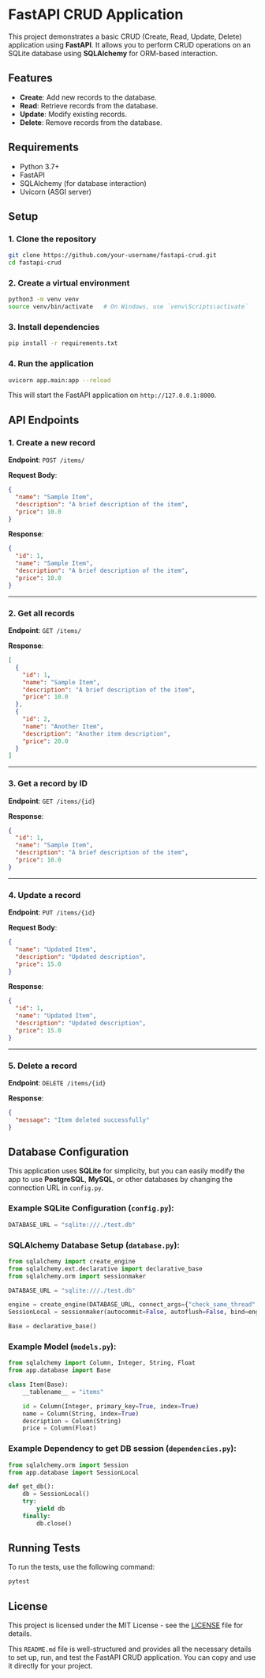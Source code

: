 # FastAPI CRUD Application

This project demonstrates a basic CRUD (Create, Read, Update, Delete) application using **FastAPI**. It allows you to perform CRUD operations on an SQLite database using **SQLAlchemy** for ORM-based interaction.

## Features

- **Create**: Add new records to the database.
- **Read**: Retrieve records from the database.
- **Update**: Modify existing records.
- **Delete**: Remove records from the database.

## Requirements

- Python 3.7+
- FastAPI
- SQLAlchemy (for database interaction)
- Uvicorn (ASGI server)

## Setup

### 1. Clone the repository

```bash
git clone https://github.com/your-username/fastapi-crud.git
cd fastapi-crud
```

### 2. Create a virtual environment

```bash
python3 -m venv venv
source venv/bin/activate   # On Windows, use `venv\Scripts\activate`
```

### 3. Install dependencies

```bash
pip install -r requirements.txt
```

### 4. Run the application

```bash
uvicorn app.main:app --reload
```

This will start the FastAPI application on `http://127.0.0.1:8000`.

## API Endpoints

### 1. Create a new record

**Endpoint**: `POST /items/`

**Request Body**:

```json
{
  "name": "Sample Item",
  "description": "A brief description of the item",
  "price": 10.0
}
```

**Response**:

```json
{
  "id": 1,
  "name": "Sample Item",
  "description": "A brief description of the item",
  "price": 10.0
}
```

---

### 2. Get all records

**Endpoint**: `GET /items/`

**Response**:

```json
[
  {
    "id": 1,
    "name": "Sample Item",
    "description": "A brief description of the item",
    "price": 10.0
  },
  {
    "id": 2,
    "name": "Another Item",
    "description": "Another item description",
    "price": 20.0
  }
]
```

---

### 3. Get a record by ID

**Endpoint**: `GET /items/{id}`

**Response**:

```json
{
  "id": 1,
  "name": "Sample Item",
  "description": "A brief description of the item",
  "price": 10.0
}
```

---

### 4. Update a record

**Endpoint**: `PUT /items/{id}`

**Request Body**:

```json
{
  "name": "Updated Item",
  "description": "Updated description",
  "price": 15.0
}
```

**Response**:

```json
{
  "id": 1,
  "name": "Updated Item",
  "description": "Updated description",
  "price": 15.0
}
```

---

### 5. Delete a record

**Endpoint**: `DELETE /items/{id}`

**Response**:

```json
{
  "message": "Item deleted successfully"
}
```

## Database Configuration

This application uses **SQLite** for simplicity, but you can easily modify the app to use **PostgreSQL**, **MySQL**, or other databases by changing the connection URL in `config.py`.

### Example SQLite Configuration (`config.py`):

```python
DATABASE_URL = "sqlite:///./test.db"
```

### SQLAlchemy Database Setup (`database.py`):

```python
from sqlalchemy import create_engine
from sqlalchemy.ext.declarative import declarative_base
from sqlalchemy.orm import sessionmaker

DATABASE_URL = "sqlite:///./test.db"

engine = create_engine(DATABASE_URL, connect_args={"check_same_thread": False})
SessionLocal = sessionmaker(autocommit=False, autoflush=False, bind=engine)

Base = declarative_base()
```

### Example Model (`models.py`):

```python
from sqlalchemy import Column, Integer, String, Float
from app.database import Base

class Item(Base):
    __tablename__ = "items"

    id = Column(Integer, primary_key=True, index=True)
    name = Column(String, index=True)
    description = Column(String)
    price = Column(Float)
```

### Example Dependency to get DB session (`dependencies.py`):

```python
from sqlalchemy.orm import Session
from app.database import SessionLocal

def get_db():
    db = SessionLocal()
    try:
        yield db
    finally:
        db.close()
```

## Running Tests

To run the tests, use the following command:

```bash
pytest
```

## License

This project is licensed under the MIT License - see the [LICENSE](LICENSE) file for details.


This `README.md` file is well-structured and provides all the necessary details to set up, run, and test the FastAPI CRUD application. You can copy and use it directly for your project.

